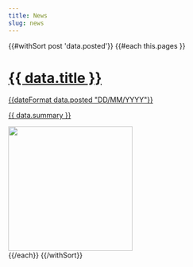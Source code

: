 ```yaml
---
title: News
slug: news
---
```


{{#withSort post 'data.posted'}}
    {{#each this.pages }}
        <div class="news-row">
            <div class="news-text">
                <a href="{{ relative ../../page.dest this.dest }}">
                    <div class="news-title">
                        <h1>{{ data.title }}</h1>
                        <div class="news-date">{{dateFormat data.posted "DD/MM/YYYY"}}</div>
                    </div>
                    <p>{{ data.summary }}</p>
                </a>
            </div>
            <a href="{{ relative ../../page.dest this.dest }}">
                <div class="news-img"><img src="/public/img/news-thumbnails/{{ data.thumbnails }}-square.jpg" width="250" height="250" /></div>
            </a>
        </div>
    {{/each}}
{{/withSort}}
